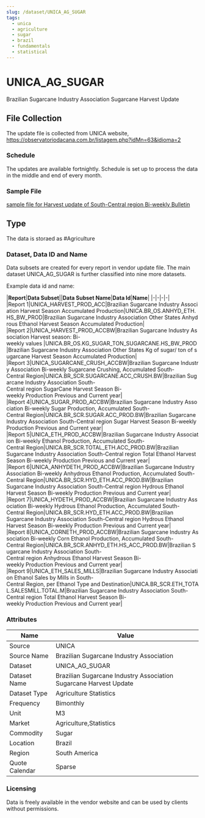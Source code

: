 ```yaml
---
slug: /dataset/UNICA_AG_SUGAR
tags:
  - unica
  - agriculture
  - sugar
  - brazil
  - fundamentals
  - statistical
---
```


UNICA_AG_SUGAR
============================================================

Brazilian Sugarcane Industry Association Sugarcane Harvest Update

## File Collection

The update file is collected from UNICA website, https://observatoriodacana.com.br/listagem.php?idMn=63&idioma=2

### Schedule

The updates are available fortnightly. Schedule is set up to process the data in the middle and end of every month.

### Sample File

[sample file for Harvest update of South-Central region Bi-weekly Bulletin](pathname://../../static/file-samples/1c63c3b100dba1a4eec786cdab90bed3.pdf)

## Type

The data is storaed as #Agriculture

### Dataset, Data ID and Name

Data subsets are created for every report in vendor update file. The main dataset UNICA_AG_SUGAR is further classified into nine more datasets.

Example data id and name:

|**Report**|**Data Subset**||**Data Subset Name**|**Data Id**|**Name**|
|-|-|-|-|
|Report 1|UNICA_HARVEST_PROD_ACC|Brazilian Sugarcane Industry Association Harvest Season Accumulated Production|UNICA.BR_OS.ANHYD_ETH.HS_BW_PROD|Brazilian Sugarcane Industry Association Other States Anhydrous Ethanol Harvest Season Accumulated Production|
|Report 2|UNICA_HARVEST_PROD_ACCBW|Brazilian Sugarcane Industry Association Harvest season: Bi-weekly values |UNICA.BR_OS.KG_SUGAR_TON_SUGARCANE.HS_BW_PROD|Brazilian Sugarcane Industry Association Other States Kg of sugar/ ton of sugarcane Harvest Season Accumulated Production|
|Report 3|UNICA_SUGARCANE_CRUSH_ACCBW|Brazilian Sugarcane Industry Association Bi-weekly Sugarcane Crushing, Accumulated South-Central Region|UNICA.BR_SCR.SUGARCANE.ACC_CRUSH.BW|Brazilian Sugarcane Industry Association South-Central region SugarCane Harvest Season Bi-weekly Production Previous and Current year|
|Report 4|UNICA_SUGAR_PROD_ACCBW|Brazilian Sugarcane Industry Association Bi-weekly Sugar Production, Accumulated South-Central Region|UNICA.BR_SCR.SUGAR.ACC_PROD.BW|Brazilian Sugarcane Industry Association South-Central region Sugar Harvest Season Bi-weekly Production Previous and Current year|
|Report 5|UNICA_ETH_PROD_ACCBW|Brazilian Sugarcane Industry Association Bi-weekly Ethanol Production, Accumulated South-Central Region|UNICA.BR_SCR.TOTAL_ETH.ACC_PROD.BW|Brazilian Sugarcane Industry Association South-Central region Total Ethanol Harvest Season Bi-weekly Production Previous and Current year|
|Report 6|UNICA_ANHYDETH_PROD_ACCBW|Brazilian Sugarcane Industry Association Bi-weekly Anhydrous Ethanol Production, Accumulated South-Central Region|UNICA.BR_SCR.HYD_ETH.ACC_PROD.BW|Brazilian Sugarcane Industry Association South-Central region Hydrous Ethanol Harvest Season Bi-weekly Production Previous and Current year|
|Report 7|UNICA_HYDETH_PROD_ACCBW|Brazilian Sugarcane Industry Association Bi-weekly Hydrous Ethanol Production, Accumulated South-Central Region|UNICA.BR_SCR.HYD_ETH.ACC_PROD.BW|Brazilian Sugarcane Industry Association South-Central region Hydrous Ethanol Harvest Season Bi-weekly Production Previous and Current year|
|Report 8|UNICA_CORNETH_PROD_ACCBW|Brazilian Sugarcane Industry Association Bi-weekly Corn Ethanol Production, Accumulated South-Central Region|UNICA.BR_SCR.ANHYD_ETH.HS_ACC_PROD.BW|Brazilian Sugarcane Industry Association South-Central region Anhydrous Ethanol Harvest Season Bi-weekly Production Previous and Current year|
|Report 9|UNICA_ETH_SALES_MILLS|Brazilian Sugarcane Industry Association Ethanol Sales by Mills in South-Central Region, per Ethanol Type and Destination|UNICA.BR_SCR.ETH_TOTAL.SALESMILL.TOTAL.M|Brazilian Sugarcane Industry Association South-Central region Total Ethanol Harvest Season Bi-weekly Production Previous and Current year|

### Attributes

|Name|Value|
|-|-|
|Source|UNICA|
|Source Name|Brazilian Sugarcane Industry Association|
|Dataset|UNICA_AG_SUGAR|
|Dataset Name|Brazilian Sugarcane Industry Association Sugarcane Harvest Update|
|Dataset Type|Agriculture Statistics|
|Frequency|Bimonthly|
|Unit|M3|
|Market|Agriculture,Statistics|
|Commodity|Sugar|
|Location|Brazil|
|Region|South America|
|Quote Calendar|Sparse|

### Licensing

Data is freely available in the vendor website and can be used by clients without permissions.